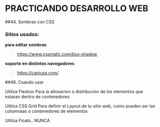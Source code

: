 # PRACTICANDO DESARROLLO WEB




##44. Sombras con CSS

### **Sitios usados:**

**para editar sombras**
>https://www.cssmatic.com/box-shadow

**soporte en distintos navegadores**
>https://caniuse.com/


##46. Cuando usar

Utiliza Flexbox
Para la alineacion o distribucion de los elementos que estaran dentro de contenedores

Utiliza CSS Grid 
Para definir el Layout de tu sitio web, como pueden ser las columnaas o contenedores de elementos

Utiliza Floats..
NUNCA
